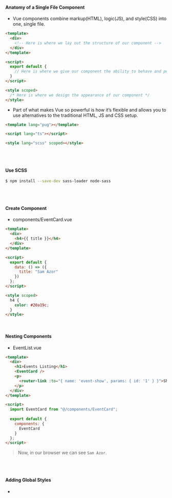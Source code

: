 #### Anatomy of a Single File Component

- Vue components combine markup(HTML), logic(JS), and style(CSS) into one, single file.

```html
<template>
  <div>
    <!-- Here is where we lay out the structure of our component -->
  </div>
</template>

<script>
  export default {
    // Here is where we give our component the ability to behave and perform logic
  }
</script>

<style scoped>
  /* Here is where we design the appearance of our component */
</style>
```

- Part of what makes Vue so powerful is how it’s flexible and allows you to use alternatives to the traditional HTML, JS and CSS setup.

```html
<template lang="pug"></template>

<script lang="ts"></script>

<style lang="scss" scoped></style>
```

<br>

<br>

#### Use SCSS

```bash
$ npm install --save-dev sass-loader node-sass
```

<br>

<br>

#### Create Component

- components/EventCard.vue

```html
<template>
  <div>
    <h4>{{ title }}</h4>
  </div>
</template>

<script>
  export default {
    data: () => ({
      title: "Sam Azor"
    })
  };
</script>

<style scoped>
  h4 {
    color: #20a19c;
  }
</style>
```

<br>

#### Nesting Components

- EventList.vue

```html
<template>
  <div>
    <h1>Events Listing</h1>
    <EventCard />
    <p>
      <router-link :to="{ name: 'event-show', params: { id: '1' } }">Show Event #1</router-link>
    </p>
  </div>
</template>

<script>
  import EventCard from "@/components/EventCard";
  
  export default {
    components: {
      EventCard
    }
  };
</script>
```

> Now, in our browser we can see `Sam Azor`.

<br>

<br>

#### Adding Global Styles

- 





























